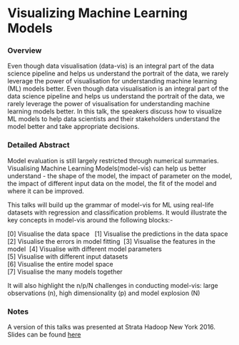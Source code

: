 # Visualizing Machine Learning Models

### Overview  

Even though data visualisation (data-vis) is an integral part of the data science pipeline and helps us understand the portrait of the data, we rarely leverage the power of visualisation for understanding machine learning (ML) models better. Even though data visualisation is an integral part of the data science pipeline and helps us understand the portrait of the data, we rarely leverage the power of visualisation for understanding machine learning models better.  In this talk, the speakers discuss how to visualize ML models to help data scientists and their stakeholders understand the model better and take appropriate decisions.


### Detailed Abstract

Model evaluation is still largely restricted through numerical summaries. Visualising Machine Learning Models(model-vis) can help us better understand - the shape of the model, the impact of parameter on the model, the impact of different input data on the model, the fit of the model and where it can be improved.

This talks will build up the grammar of model-vis for ML using real-life datasets with regression and classification problems. It would illustrate the key concepts in model-vis around the following blocks:- 

[0] Visualise the data space   
[1] Visualise the predictions in the data space  
[2] Visualise the errors in model fitting  
[3] Visualise the features in the model  
[4] Visualise with different model parameters   
[5] Visualise with different input datasets   
[6] Visualise the entire model space   
[7] Visualise the many models together   

It will also highlight the n/p/N challenges in conducting model-vis: large observations (n), high dimensionality (p) and model explosion (N)


### Notes  
A version of this talks was presented at Strata Hadoop New York 2016. Slides can be found [here](https://www.slideshare.net/amitkaps/model-visualisation-66569635)
